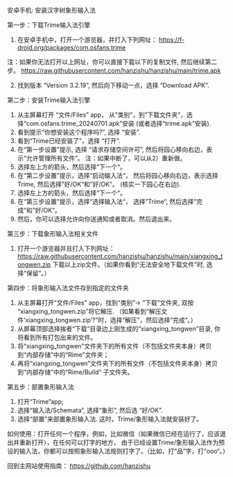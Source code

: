 安卓手机: 安装汉字树象形输入法

第一步：下载Trime输入法引擎
1.	在安卓手机中，打开一个游览器，并打入下列网址：
https://f-droid.org/packages/com.osfans.trime

注：如果你无法打开以上网址，你可以直接下载以下的复制文件, 然后继续第二步。
https://raw.githubusercontent.com/hanzishu/hanzishu/main/trime.apk

2.	找到版本 “Version 3.2.19”, 然后向下移动一点，选择 “Download APK”.

第二步：安装Trime输入法引擎
1.	从主屏幕打开 “文件/Files” app， 从”类别”，到”下载文件夹”，选择“com.osfans.trime_20240701.apk”安装 (或者选择“trime.apk"安装).
2.	看到提示“你想安装这个程序吗?”, 选择 “安装”.
3.	看到“Trime已经安装了”，选择 “打开”.
4.	在“第一步设置”提示,  选择 “请求存储空间许可”,  然后将园心移向右边，表示“允许管理所有文件”。
注：如果中断了，可以从2）重新做。
5.	选择左上方的箭头，然后选择“下一个“。
6.	在“第二步设置”提示，选择“启动输入法“， 然后将园心移向右边，表示选择Trime, 然后选择”好/OK“和”好/OK“。  (核实一下园心在右边).
7.	选择左上方的箭头，然后选择“下一个“。
8.	在“第三步设置”提示，选择“选择输入法“， 选择”Trime“, 然后选择”完成“和”好/OK“。
9.	然后，你可以选择允许向你送通知或者取消。然后退出来。

第三步：下载象形输入法相关文件
1. 打开一个游览器并且打入下列网址：
https://raw.githubusercontent.com/hanzishu/hanzishu/main/xiangxing_tongwen.zip
下载以上zip文件。（如果你看到“无法安全地下载文件”时, 选择“保留”。）

第四步：将象形输入法文件存到指定的文件夹
1.	从主屏幕打开“文件/Files” app，找到“类别”-> “下载”文件夹, 双按 “xiangxing_tongwen.zip”将它解压. （如果看到“解压文件‘xiangxing_tongwen.zip’?”时，选择“解压”，然后选择“完成“。）
2.	从屏幕顶部选择挨者“下载”目录边上刚生成的“xiangxing_tongwen”目录, 你将看到所有打包出来的文件。
3.	将“xiangxing_tongwen”文件夹下的所有文件（不包括文件夹本身）拷贝到“内部存储”中的“Rime”文件夹；
4.	再将“xiangxing_tongwen”文件夹下的所有文件（不包括文件夹本身）拷贝到“内部存储”中的“Rime/Build” 子文件夹。

第五步：部置象形输入法
1. 打开“Trime”app;
2. 选择“输入法/Schemata”, 选择“象形”, 然后选 “好/OK”.
3. 选择“部置”来部置象形输入法.
这时，Trime/象形输入法就安装好了。

如何使用：打开任何一个程序，例如，比如微信（如果微信已经在运行了，应该退出并重新打开），在任何可以打字的地方， 由于已经设置Trime/象形输入法作为预设的输入法，你都可以按照象形输入法规则打字了。（比如，打“品”字，打“ooo“。）


回到主网站使用指南： https://github.com/hanzishu

